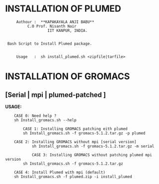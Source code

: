 #               INSTALLATION OF PLUMED

         
         Authour :  **KAPAKAYALA ANJI BABU**
	 	      C.O Prof. Nisanth Nair
                       IIT KANPUR, INDIA.
        

	 Bash Script to Install Plumed package.
                       
   
         Usage   :  sh install_plumed.sh <zipfile|tarfile>    
       

#               INSTALLATION OF GROMACS
##          [Serial | mpi | plumed-patched ]  


                   
  **USAGE:**

		CASE 0: Need help ?
		sh Install_gromacs.sh --help

        	CASE 1: Installing GROMACS patching eith plumed
        	sh Install_gromacs.sh -f gromacs-5.1.2.tar.gz -p plumed

   		CASE 2: Installing GROMACS without mpi [serial version]
    	       	sh Install_gromacs.sh -f gromacs-5.1.2.tar.gz -m serial

       	        CASE 3: Installing GROMACS without patching plumed mpi version
	        sh Install_gromacs.sh -f gromacs-5.1.2.tar.gz 
	
		CASE 4: Install Plumed with mpi (default)
		sh Install_gromacs.sh -f plumed.zip -i install_plumed
 
                    
